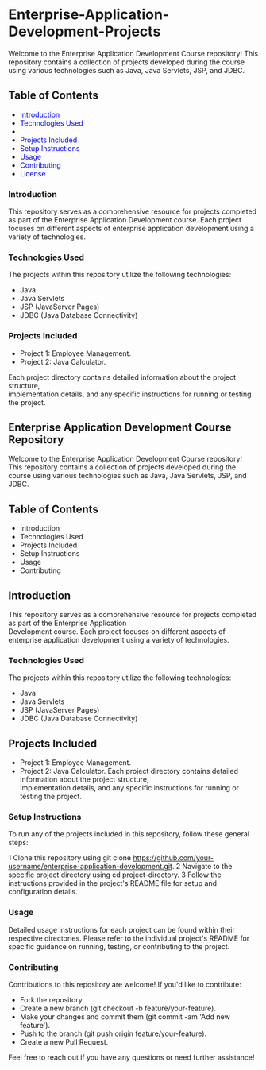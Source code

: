 # Enterprise-Application-Development-Projects

Welcome to the Enterprise Application Development Course repository! This repository contains a collection of projects developed during the course using various technologies such as Java, Java Servlets, JSP, and JDBC.

## Table of Contents
- <span style="color:blue">Introduction</span>
- <span style="color:blue">Technologies Used</span>
- <span style="color:blue"></span>
- <span style="color:blue">Projects Included</span>
- <span style="color:blue">Setup Instructions</span>
- <span style="color:blue">Usage</span>
- <span style="color:blue">Contributing</span>
- <span style="color:blue">License</span>


### Introduction
This repository serves as a comprehensive resource for projects completed as part of the Enterprise Application Development course. Each project focuses on different aspects of enterprise application development using a variety of technologies.

### Technologies Used
The projects within this repository utilize the following technologies:

- Java
- Java Servlets
- JSP (JavaServer Pages)
- JDBC (Java Database Connectivity)
### Projects Included

- Project 1: Employee Management.
- Project 2: Java Calculator.

Each project directory contains detailed information about the project structure,<br>
implementation details, and any specific instructions for running or testing the project.

## Enterprise Application Development Course Repository
Welcome to the Enterprise Application Development Course repository! <br>
This repository contains a collection of projects developed during the course using various technologies such as Java, Java Servlets, JSP, and JDBC.

## Table of Contents
- Introduction
- Technologies Used
- Projects Included
- Setup Instructions
- Usage
- Contributing

## Introduction
This repository serves as a comprehensive resource for projects completed as part of the Enterprise Application <br>
Development course. Each project focuses on different aspects of enterprise application development using a variety of technologies.

### Technologies Used
The projects within this repository utilize the following technologies:

- Java
- Java Servlets
- JSP (JavaServer Pages)
- JDBC (Java Database Connectivity)
## Projects Included
- Project 1: Employee Management.
- Project 2: Java Calculator.
Each project directory contains detailed information about the project structure,<br>
implementation details, and any specific instructions for running or testing the project.

### Setup Instructions
To run any of the projects included in this repository, follow these general steps:

1 Clone this repository using git clone https://github.com/your-username/enterprise-application-development.git.
2 Navigate to the specific project directory using cd project-directory.
3 Follow the instructions provided in the project's README file for setup and configuration details.

### Usage
Detailed usage instructions for each project can be found within their respective directories. Please refer to the individual project's README for specific guidance on running, testing, or contributing to the project.

### Contributing
Contributions to this repository are welcome! If you'd like to contribute:

- Fork the repository.
- Create a new branch (git checkout -b feature/your-feature).
- Make your changes and commit them (git commit -am 'Add new feature').
- Push to the branch (git push origin feature/your-feature).
- Create a new Pull Request.

Feel free to reach out if you have any questions or need further assistance!
